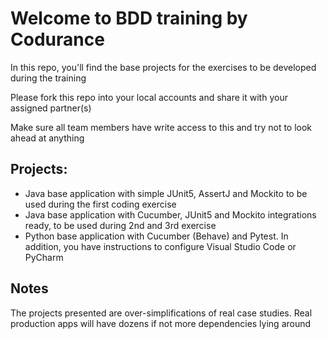 # Welcome to BDD training by Codurance

In this repo, you'll find the base projects for the exercises to be developed during the training

Please fork this repo into your local accounts and share it with your assigned partner(s)

Make sure all team members have write access to this and try not to look ahead at anything


## Projects:

* Java base application with simple JUnit5, AssertJ and Mockito to be used during the first coding exercise
* Java base application with Cucumber, JUnit5 and Mockito integrations ready, to be used during 2nd and 3rd exercise
* Python base application with Cucumber (Behave) and Pytest. In addition, you have instructions to configure Visual Studio Code or PyCharm


## Notes
The projects presented are over-simplifications of real case studies. Real production apps will have dozens if not more dependencies lying around
